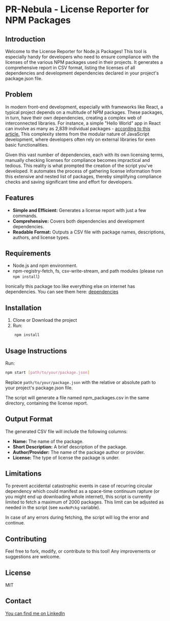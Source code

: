 # PR-Nebula - License Reporter for NPM Packages

## Introduction

Welcome to the License Reporter for Node.js Packages! This tool is especially handy for developers who need to ensure compliance with the licenses of the various NPM packages used in their projects. It generates a comprehensive report in CSV format, listing the licenses of all dependencies and development dependencies declared in your project's package.json file.

## Problem

In modern front-end development, especially with frameworks like React, a typical project depends on a multitude of NPM packages. These packages, in turn, have their own dependencies, creating a complex web of interconnected libraries. For instance, a simple "Hello World" app in React can involve as many as 2,839 individual packages - [according to this article.](https://medium.com/frontendweb/find-how-many-packages-we-need-to-run-a-react-hello-world-app-695fbb755af7#:~:text=Unfortunately%2C%20the%20list%20of%20packages,it%20is%20true%20because) This complexity stems from the modular nature of JavaScript development, where developers often rely on external libraries for even basic functionalities.

Given this vast number of dependencies, each with its own licensing terms, manually checking licenses for compliance becomes impractical and tedious. This reality is what prompted the creation of the script you've developed. It automates the process of gathering license information from this extensive and nested list of packages, thereby simplifying compliance checks and saving significant time and effort for developers.

## Features

- **Simple and Efficient:** Generates a license report with just a few commands.
- **Comprehensive:** Covers both dependencies and development dependencies.
- **Readable Format:** Outputs a CSV file with package names, descriptions, authors, and license types.

## Requirements

- Node.js and npm environment.
- npm-registry-fetch, fs, csv-write-stream, and path modules (please run `npm install`)

Ironically this package too like everything else on internet has dependencies. You can see them here: [dependencies](dependencies.md)

## Installation

1. Clone or Download the project
2. Run:

```sh
    npm install
```

## Usage Instructions

Run:

```bash
npm start [path/to/your/package.json]
```

Replace `path/to/your/package.json` with the relative or absolute path to your project's package.json file.

The script will generate a file named npm_packages.csv in the same directory, containing the license report.

## Output Format

The generated CSV file will include the following columns:

- **Name:** The name of the package.
- **Short Description:** A brief description of the package.
- **Author/Provider:** The name of the package author or provider.
- **License:** The type of license the package is under.

## Limitations

To prevent accidental catastrophic events in case of recurring circular dependency which could manifest as a space-time continuum rapture (or you might end up downloading whole internet), this script is currently limited to fetch a maximum of 2000 packages. This limit can be adjusted as needed in the script (see `maxNoPckg` variable).

In case of any errors during fetching, the script will log the error and continue.

## Contributing

Feel free to fork, modify, or contribute to this tool! Any improvements or suggestions are welcome.

## License

MIT

## Contact

[You can find me on LinkedIn](https://www.linkedin.com/in/vedran-s/)
